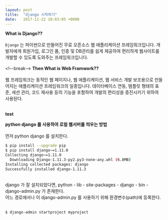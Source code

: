 ```yaml
---
layout: post
title:  "django 시작하기"
date:   2017-11-22 10:03:05 +0000
---
```


**What is Django??**
<br><br>
`Django` 는 파이썬으로 만들어진 무료 오픈소스 웹 애플리케이션 프레임워크입니다. 개발자에게 회원가입, 로그인 폼, 인증 및 DB관리를 쉽게 제공하여 편리하게 웹사이트를 개발할 수 있도록 도와주는 프레임워크입니다.
<br><br>
<!–-break-–>
**Then What is Web Framwork??**
<br><br>
웹 프레임워크는 동적인 웹 페이지나, 웹 애플리케이션, 웹 서비스 개발 보조용으로 만들어지는 애플리케이션 프레임워크의 일종입니다. 데이터베이스 연동, 템플릿 형태의 표준, 세션 관리, 코드 재사용 등의 기능을 포함하여 개발의 편리성을 증진시키기 위하여 사용된다.
<br><br>

**test**

**python django 를 사용하여 로컬 웹서버를 띄우는 방법**
<br><br>
먼저 python django 를 설치한다.
```bash
$ pip install --upgrade pip
$ pip install django~=1.11.0
Collecting django~=1.11.0
  Downloading Django-1.11.3-py2.py3-none-any.whl (6.8MB)
Installing collected packages: django
Successfully installed django-1.11.3
```
<br>
django 가 잘 설치되었다면, python - lib - site-packages - django - bin - django-admin.py 가 존재한다.<br>
어느 경로에서나 이 django-admin.py 를 사용하기 위해 환경변수(path)에 등록한다.
<br><br>



```bash
$ django-admin startproject myproject
```
